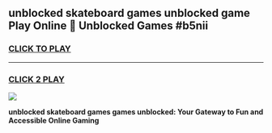 
## unblocked skateboard games unblocked game Play Online 👋 Unblocked Games #b5nii
<h3>
<a href="https://premium.freeplayer.one?title=unblocked_skateboard_games&ref=21F">CLICK TO PLAY</a></h3>
<hr>

<h3>
<a href="https://premium.freeplayer.one?title=unblocked_skateboard_games&ref=21F">CLICK 2 PLAY</a>
  
</h3>

<a href="https://premium.freeplayer.one?title=unblocked_skateboard_games&ref=21F/"><img src="https://clearcache.store/games.png"></a>


**unblocked skateboard games games unblocked: Your Gateway to Fun and Accessible Online Gaming**

